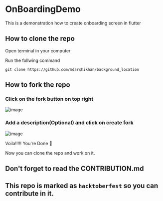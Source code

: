 # OnBoardingDemo

This is a demonstration how to create onboarding screen in flutter

## How to clone the repo

Open terminal in your computer 

Run the follwing command

`git clone https://github.com/mdarshikhan/background_location`

## How to fork the repo

### Click on the fork button on top right 

![image](https://user-images.githubusercontent.com/92669664/193650383-d01a13a3-6b22-4ff5-9059-fc945887c2dc.png)

### Add a description(Optional) and click on create fork

![image](https://user-images.githubusercontent.com/92669664/193650628-c191e195-f8b8-4449-a486-e53094ebc674.png)

Voila!!!!! You're Done 🥳

Now you can clone the repo and work on it. 

## Don't forget to read the CONTRIBUTION.md

## This repo is marked as  `hacktoberfest` so you can contribute in it. 
